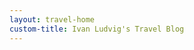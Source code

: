 ```yaml
---
layout: travel-home
custom-title: Ivan Ludvig's Travel Blog
---
```


<div id="map" style="height: 480px; width: 100%; margin-bottom: 36px; margin-top: -15px; border-radius: 6px;">
</div>

<script>
    const onClick = point => () => window.open(point.link);

    const renderCountry = (country) => {
        generateMarker(country, countryIcon, onClick).addTo(map);

        const citiesLayer = new L.LayerGroup();
        country.cities?.filter(city => city.name !== country.name).forEach(city => 
            generateMarker(city, cityIcon, onClick).addTo(citiesLayer)
        );

        const onZoom = () => {
            if (map.getZoom() > country.minZoom) {
                map.addLayer(citiesLayer);
            } else {
                map.removeLayer(citiesLayer);
            }
        };

        onZoom();
        map.on('zoomend', onZoom);
    }

    const cityFliter = window.location.search.split('city=')[1];
    const countryFilter = window.location.search.split('country=')[1];
    if (cityFliter) {
        const placeName = Object.keys(places).find(key => key.toLowerCase() === cityFliter.toLowerCase());
        if(!placeName) {
            window.location.href = window.location.href.split('?')[0];
        }
        renderMap(`map`, places[placeName].coords, places[placeName]?.zoom ?? 8);
    } else if (countryFilter) {
        const maps = countryCodeToMaps[countryFilter].map(placeName => generatePlaceConfig(placeName, 1));
        const coords = maps.map(m => m.coords)
                        .reduce((a, b) => [a[0] + b[0], a[1] + b[1]])
                        .map(x => x / maps.length);
    
        var map = L.map('map', {attributionControl: false}).setView(coords, maps[0]?.zoom ?? 8);
        L.tileLayer('https://tile.openstreetmap.org/{z}/{x}/{y}.png').addTo(map);
        maps.map(renderCountry);
    } else {
        var map = L.map('map', {attributionControl: false}).setView([52, 22], 3);
        L.tileLayer('https://tile.openstreetmap.org/{z}/{x}/{y}.png').addTo(map);

        const countries = [
            generatePlaceConfig('Lanzarote', 8),
            generatePlaceConfig('Fuerteventura', 8),
            generatePlaceConfig('Kaliningrad', 5),
            generatePlaceConfig('Murmansk'),
            generatePlaceConfig('Malta', 9),
            generatePlaceConfig('Gozo', 9),
            generatePlaceConfig('Dubai'),
            generatePlaceConfig('Tallinn'),
            generatePlaceConfig('Naples'),
            generatePlaceConfig('Scalea-Rome', 4),
            generatePlaceConfig('Around-Como', 6),
            generatePlaceConfig('Kazan'),
            generatePlaceConfig('Iran', 3),
            generatePlaceConfig('Fethiye', 8),
            generatePlaceConfig('Antalya'),
            generatePlaceConfig('Istanbul'),
            generatePlaceConfig('Sochi', 6),
            generatePlaceConfig('Tula'),
            generatePlaceConfig('Turin', 7),
            generatePlaceConfig('Genoa'),
            generatePlaceConfig('Azure'),
            generatePlaceConfig('Budapest'),
            generatePlaceConfig('Athens'),
            generatePlaceConfig('Sicily-East', 5),
            generatePlaceConfig('Lisbon'),
            generatePlaceConfig('Rota-Vicentina', 7),
        ];

        countries.forEach(renderCountry);
    }
</script>


